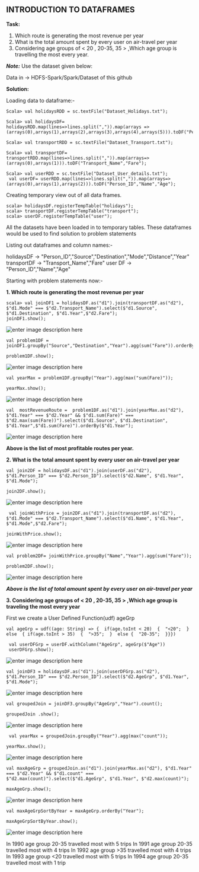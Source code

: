 **INTRODUCTION TO DATAFRAMES**
--------------------------
**Task:**

1. Which route is generating the most revenue per year
2. What is the total amount spent by every user on air-travel per year
3. Considering age groups of < 20 , 20-35, 35 > ,Which age group is travelling the most every year.

***Note:*** Use the dataset given below:

Data in -> HDFS-Spark/Spark/Dataset of this github

**Solution:**

Loading data to dataframe:-

    Scala> val holidaysRDD = sc.textFile("Dataset_Holidays.txt");
    
    Scala> val holidaysDF= holidaysRDD.map(lines=>lines.split(",")).map(arrays => (arrays(0),arrays(1),arrays(2),arrays(3),arrays(4),arrays(5))).toDF("Person_ID","Source","Destination","Mode","Distance","Year");
    
    Scala> val transportRDD = sc.textFile("Dataset_Transport.txt");
    
    Scala> val transportDF= transportRDD.map(lines=>lines.split(",")).map(arrays=>(arrays(0),arrays(1))).toDF("Transport_Name","Fare");
    
    Scala> val userRDD = sc.textFile("Dataset_User_details.txt");
     val userDF= userRDD.map(lines=>lines.split(",")).map(arrays=>(arrays(0),arrays(1),arrays(2))).toDF("Person_ID","Name","Age");
     
Creating temporary view out of all data frames.

    scala> holidaysDF.registerTempTable("holidays");
    scala> transportDF.registerTempTable("transport");
    scala> userDF.registerTempTable("user");

All the datasets have been loaded in to temporary tables.
These dataframes would be used to find solution to problem statements

Listing out dataframes and column names:-

holidaysDF     ->   "Person_ID","Source","Destination","Mode","Distance","Year"
transportDF    ->   "Transport_Name","Fare"
user DF          ->   "Person_ID","Name","Age"


Starting with problem statements now:-

**1. Which route is generating the most revenue per year**

    scala> val joinDF1 = holidaysDF.as("d1").join(transportDF.as("d2"), $"d1.Mode" === $"d2.Transport_Name").select($"d1.Source", $"d1.Destination", $"d1.Year",$"d2.Fare");
	joinDF1.show();
![enter image description here](https://user-images.githubusercontent.com/29932053/32795026-89d57e5a-c938-11e7-8e00-ccdfb3f8cde9.png)

    val problem1DF = joinDF1.groupBy("Source","Destination","Year").agg(sum("Fare")).orderBy($"sum(Fare)".desc);
    
    problem1DF.show();
![enter image description here](https://user-images.githubusercontent.com/29932053/32795158-e2daa7be-c938-11e7-944b-9ddf9ab69efb.png)

    val yearMax = problem1DF.groupBy("Year").agg(max("sum(Fare)"));
    
    yearMax.show();
    
![enter image description here](https://user-images.githubusercontent.com/29932053/32795358-6932f654-c939-11e7-8745-fd9c2a5540a0.png)


    val  mostRevenueRoute =  problem1DF.as("d1").join(yearMax.as("d2"), $"d1.Year" === $"d2.Year" && $"d1.sum(Fare)" === $"d2.max(sum(Fare))").select($"d1.Source", $"d1.Destination", $"d1.Year",$"d1.sum(Fare)").orderBy($"d1.Year");


![enter image description here](https://user-images.githubusercontent.com/29932053/32796131-c7ef510e-c93b-11e7-88dd-d02e146c1f91.png)

**Above is the list of most profitable routes per year.**

**2. What is the total amount spent by every user on air-travel per year**

    val join2DF = holidaysDF.as("d1").join(userDF.as("d2"), $"d1.Person_ID" === $"d2.Person_ID").select($"d2.Name", $"d1.Year", $"d1.Mode");
    
	join2DF.show();
![enter image description here](https://user-images.githubusercontent.com/29932053/32799068-824127be-c944-11e7-86ef-3f30ee18fb24.png) 

     val joinWithPrice = join2DF.as("d1").join(transportDF.as("d2"), $"d1.Mode" === $"d2.Transport_Name").select($"d1.Name", $"d1.Year", $"d1.Mode",$"d2.Fare");

	joinWithPrice.show();

![enter image description here](https://user-images.githubusercontent.com/29932053/32799151-de137cea-c944-11e7-95e8-08d58421c740.png)

    val problem2DF= joinWithPrice.groupBy("Name","Year").agg(sum("Fare"));

    problem2DF.show();
	
![enter image description here](https://user-images.githubusercontent.com/29932053/32799359-7ae283d6-c945-11e7-8018-87533a5c6141.png)

***Above is the list of total amount spent by every user on air-travel per year***

**3. Considering age groups of < 20 , 20-35, 35 > ,Which age group is traveling the most every year**

First we create a User Defined Function(udf) ageGrp

    val ageGrp = udf((age: String) => {  if(age.toInt < 20)  {  "<20";  }  else  { if(age.toInt > 35)  {  ">35";  }  else {  "20-35";  }}})

     val userDFGrp = userDF.withColumn("AgeGrp", ageGrp($"Age"))
     userDFGrp.show();


![enter image description here](https://user-images.githubusercontent.com/29932053/32799815-c0acce16-c946-11e7-8f1d-91f11a1c691b.png)

    val joinDF3 = holidaysDF.as("d1").join(userDFGrp.as("d2"), $"d1.Person_ID" === $"d2.Person_ID").select($"d2.AgeGrp", $"d1.Year", $"d1.Mode");

![enter image description here](https://user-images.githubusercontent.com/29932053/32799948-15a115c6-c947-11e7-933f-7463e28fbf1b.png)

    val groupedJoin = joinDF3.groupBy("AgeGrp","Year").count();

	groupedJoin .show();

![enter image description here](https://user-images.githubusercontent.com/29932053/32800104-7b470f66-c947-11e7-92c2-eb849a7510e6.png)

     val yearMax = groupedJoin.groupBy("Year").agg(max("count"));

	yearMax.show();
![enter image description here](https://user-images.githubusercontent.com/29932053/32800267-db055fc0-c947-11e7-8ee3-6c34df733fa1.png)


    val maxAgeGrp = groupedJoin.as("d1").join(yearMax.as("d2"), $"d1.Year" === $"d2.Year" && $"d1.count" === $"d2.max(count)").select($"d1.AgeGrp", $"d1.Year", $"d2.max(count)");

	maxAgeGrp.show();
	
![enter image description here](https://user-images.githubusercontent.com/29932053/32800451-5cd0f546-c948-11e7-8eba-08ee6b001966.png)

    val maxAgeGrpSortByYear = maxAgeGrp.orderBy("Year");
    
    maxAgeGrpSortByYear.show();
    
![enter image description here](https://user-images.githubusercontent.com/29932053/32800914-9cacf7ae-c949-11e7-9852-dc63a0ea1e6b.png)


In 1990 age group 20-35 travelled most with 5 trips
In 1991 age group 20-35 travelled most with 4 trips
In 1992 age group >35 travelled most with 4 trips
In 1993 age group <20 travelled most with 5 trips
In 1994 age group 20-35 travelled most with 1 trip



